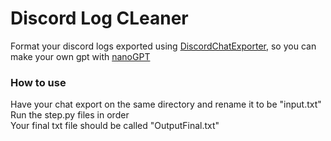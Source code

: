 # Discord Log CLeaner

Format your discord logs exported using [DiscordChatExporter](https://github.com/Tyrrrz/DiscordChatExporter), so you can make your own gpt with [nanoGPT](https://github.com/karpathy/nanoGPT)


### How to use 

Have your chat export on the same directory and rename it to be "input.txt"
Run the step.py files in order <br>
Your final txt file should be called "OutputFinal.txt"
